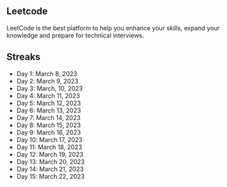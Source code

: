 ## Leetcode

LeetCode is the best platform to help you enhance your skills, expand your knowledge and prepare for technical interviews.

## Streaks

- Day 1: March 8, 2023
- Day 2: March 9, 2023
- Day 3: March, 10, 2023
- Day 4: March 11, 2023
- Day 5: March 12, 2023
- Day 6: March 13, 2023
- Day 7: March 14, 2023
- Day 8: March 15, 2023
- Day 9: March 16, 2023
- Day 10: March 17, 2023
- Day 11: March 18, 2023
- Day 12: March 19, 2023
- Day 13: March 20, 2023
- Day 14: March 21, 2023
- Day 15: March 22, 2023